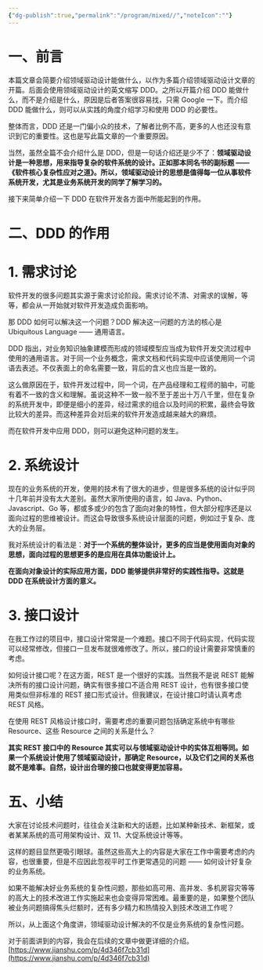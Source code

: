 ```yaml
---
{"dg-publish":true,"permalink":"/program/mixed//","noteIcon":""}
---
```


# 一、前言

本篇文章会简要介绍领域驱动设计能做什么，以作为多篇介绍领域驱动设计文章的开篇。后面会使用领域驱动设计的英文缩写 DDD。之所以开篇介绍 DDD 能做什么，而不是介绍是什么，原因是后者答案很容易找，只需 Google 一下。而介绍 DDD 能做什么，则可以从实践的角度介绍学习和使用 DDD 的必要性。

整体而言，DDD 还是一门偏小众的技术，了解者比例不高，更多的人也还没有意识到它的重要性。这也是写此篇文章的一个重要原因。

当然，虽然全篇不会介绍什么是 DDD，但是一句话介绍还是少不了：**领域驱动设计是一种思想，用来指导复杂的软件系统的设计。正如那本同名书的副标题 ——《软件核心复杂性应对之道》。所以，领域驱动设计的思想是值得每一位从事软件系统开发，尤其是业务系统开发的同学了解学习的。** 

接下来简单介绍一下 DDD 在软件开发各方面中所能起到的作用。

# 二、DDD 的作用

# 1. 需求讨论

软件开发的很多问题其实源于需求讨论阶段。需求讨论不清、对需求的误解，等等，都会从一开始就对软件开发造成负面影响。

那 DDD 如何可以解决这一个问题？DDD 解决这一问题的方法的核心是 Ubiquitous Language —— 通用语言。

DDD 指出，对业务知识抽象建模而形成的领域模型应当成为软件开发交流过程中使用的通用语言。对于同一个业务概念，需求文档和代码实现中应该使用同一个词语去表述。不仅表面上的命名需要一致，背后的含义也应当是一致的。

这么做原因在于，软件开发过程中，同一个词，在产品经理和工程师的脑中，可能有着不一致的含义和理解。虽说这种不一致一般不至于差出十万八千里，但在复杂的系统开发中，即便是细小的差异，经过需求的组合以及时间的积累，最终会导致比较大的差异。而这种差异会对后来的软件开发造成越来越大的麻烦。

而在软件开发中应用 DDD，则可以避免这种问题的发生。

# 2. 系统设计

现在的业务系统的开发，使用的技术有了很大的进步，但是很多系统的设计似乎同十几年前并没有太大差别。虽然大家所使用的语言，如 Java、Python、Javascript、Go 等，都或多或少的包含了面向对象的特性，但大部分程序还是以面向过程的思维被设计。而这会导致很多系统设计层面的问题，例如过于复杂、庞大的业务层。

我对系统设计的看法是：**对于一个系统的整体设计，更多的应当是使用面向对象的思想，面向过程的思想更多的是应用在具体功能设计上。** 

**在面向对象设计的实际应用方面，DDD 能够提供非常好的实践性指导。这就是 DDD 在系统设计方面的意义。** 

# 3. 接口设计

在我工作过的项目中，接口设计常常是一个难题。接口不同于代码实现，代码实现可以经常修改，但接口一旦发布就很难修改了。所以，接口的设计需要非常慎重的考虑。

如何设计接口呢？在这方面，REST 是一个很好的实践。当然我不是说 REST 能解决所有的接口设计问题，确实有很多接口不适合用 REST 设计，也有很多接口使用类似但非标准的 REST 接口形式设计。但我建议，在设计接口时请认真考虑 REST 风格。

在使用 REST 风格设计接口时，需要考虑的重要问题包括确定系统中有哪些 Resource、这些 Resource 之间的关系是什么？

**其实 REST 接口中的 Resource 其实可以与领域驱动设计中的实体互相等同。如果一个系统设计使用了领域驱动设计，那确定 Resource，以及它们之间的关系也就不是难事。自然，设计出合理的接口也就变得更加容易。** 

# 五、小结

大家在讨论技术问题时，往往会关注新和大的话题，比如某种新技术、新框架，或者某某系统的高可用架构设计、双 11、大促系统设计等等。

这样的题目显然更吸引眼球。虽然这些高大上的内容是大家在工作中需要考虑的内容，也很重要，但是不应因此忽视平时工作更常遇见的问题 —— 如何设计好复杂的业务系统。

如果不能解决好业务系统的复杂性问题，那些如高可用、高并发、多机房容灾等等的高大上的技术改进工作实施起来也会变得异常困难。最重要的是，如果整个团队被业务问题搞得焦头烂额时，还有多少精力和热情投入到技术改进工作呢？

所以，从上面这个角度讲，领域驱动设计解决的不仅是业务系统的复杂性问题。

对于前面讲到的内容，我会在后续的文章中做更详细的介绍。 
 [https://www.jianshu.com/p/4d346f7cb31d](https://www.jianshu.com/p/4d346f7cb31d)
